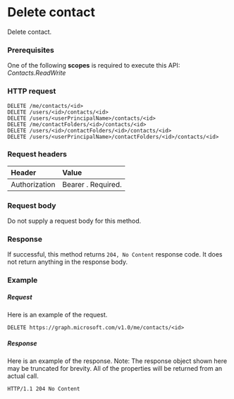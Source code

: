 # Delete contact

Delete contact.
### Prerequisites
One of the following **scopes** is required to execute this API: 
*Contacts.ReadWrite*
### HTTP request
<!-- { "blockType": "ignored" } -->
```http
DELETE /me/contacts/<id>
DELETE /users/<id>/contacts/<id>
DELETE /users/<userPrincipalName>/contacts/<id>
DELETE /me/contactFolders/<id>/contacts/<id>
DELETE /users/<id>/contactFolders/<id>/contacts/<id>
DELETE /users/<userPrincipalName>/contactFolders/<id>/contacts/<id>

```
### Request headers
| Header       | Value |
|:---------------|:--------|
| Authorization  | Bearer <token>. Required.  |

### Request body
Do not supply a request body for this method.


### Response
If successful, this method returns `204, No Content` response code. It does not return anything in the response body.

### Example
##### Request
Here is an example of the request.
<!-- {
  "blockType": "request",
  "name": "delete_contact"
}-->
```http
DELETE https://graph.microsoft.com/v1.0/me/contacts/<id>
```
##### Response
Here is an example of the response. Note: The response object shown here may be truncated for brevity. All of the properties will be returned from an actual call.
<!-- {
  "blockType": "response",
  "truncated": true
} -->
```http
HTTP/1.1 204 No Content
```

<!-- uuid: 8fcb5dbc-d5aa-4681-8e31-b001d5168d79
2015-10-25 14:57:30 UTC -->
<!-- {
  "type": "#page.annotation",
  "description": "Delete contact",
  "keywords": "",
  "section": "documentation",
  "tocPath": ""
}-->